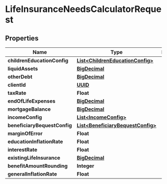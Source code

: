 
# LifeInsuranceNeedsCalculatorRequest

## Properties
Name | Type | Description | Notes
------------ | ------------- | ------------- | -------------
**childrenEducationConfig** | [**List&lt;ChildrenEducationConfig&gt;**](ChildrenEducationConfig.md) |  |  [optional]
**liquidAssets** | [**BigDecimal**](BigDecimal.md) |  |  [optional]
**otherDebt** | [**BigDecimal**](BigDecimal.md) |  |  [optional]
**clientId** | [**UUID**](UUID.md) |  |  [optional]
**taxRate** | **Float** |  |  [optional]
**endOfLifeExpenses** | [**BigDecimal**](BigDecimal.md) |  |  [optional]
**mortgageBalance** | [**BigDecimal**](BigDecimal.md) |  |  [optional]
**incomeConfig** | [**List&lt;IncomeConfig&gt;**](IncomeConfig.md) |  |  [optional]
**beneficiaryBequestConfig** | [**List&lt;BeneficiaryBequestConfig&gt;**](BeneficiaryBequestConfig.md) |  |  [optional]
**marginOfError** | **Float** |  |  [optional]
**educationInflationRate** | **Float** |  |  [optional]
**interestRate** | **Float** |  | 
**existingLifeInsurance** | [**BigDecimal**](BigDecimal.md) |  |  [optional]
**benefitAmountRounding** | **Integer** |  |  [optional]
**generalInflationRate** | **Float** |  |  [optional]



